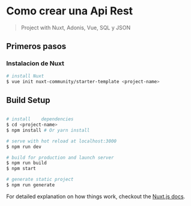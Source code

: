 # Como crear una Api Rest

> Project with Nuxt, Adonis, Vue, SQL y JSON

## Primeros pasos

### Instalacion de Nuxt

``` bash
# install Nuxt
$ vue init nuxt-community/starter-template <project-name>
```

## Build Setup

``` bash

# install	 dependencies
$ cd <project-name>
$ npm install # Or yarn install

# serve with hot reload at localhost:3000
$ npm run dev

# build for production and launch server
$ npm run build
$ npm start

# generate static project
$ npm run generate
```

For detailed explanation on how things work, checkout the [Nuxt.js docs](https://github.com/nuxt/nuxt.js).
